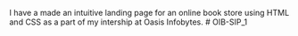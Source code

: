 I have a made an intuitive landing page for an online book store using HTML and CSS as a part of my intership at Oasis Infobytes. # OIB-SIP_1
